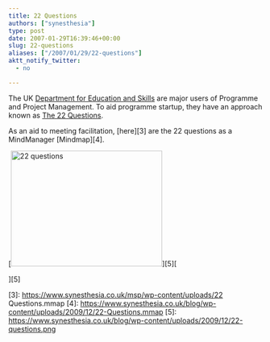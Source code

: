 ```yaml
---
title: 22 Questions
authors: ["synesthesia"]
type: post
date: 2007-01-29T16:39:46+00:00
slug: 22-questions 
aliases: ["/2007/01/29/22-questions"]
aktt_notify_twitter:
  - no

---
```

The UK [Department for Education and Skills][1] are major users of Programme and Project Management. To aid programme startup, they have an approach known as [The 22 Questions][2].

As an aid to meeting facilitation, [here][3] are the 22 questions as a MindManager [Mindmap][4].

[<img class="aligncenter size-full wp-image-1614" title="22 questions" src="https://www.synesthesia.co.uk/blog/wp-content/uploads/2009/12/22-questions.png" alt="22 questions" width="300" height="230" />][5][
  
][5]

 [1]: https://www.dfes.gov.uk/
 [2]: https://www.dfes.gov.uk/ppm/index.cfm?fuseaction=content.view&CategoryID=29&ContentID=102&killcache=1&SiteID=1
 [3]: https://www.synesthesia.co.uk/msp/wp-content/uploads/22 Questions.mmap
 [4]: https://www.synesthesia.co.uk/blog/wp-content/uploads/2009/12/22-Questions.mmap
 [5]: https://www.synesthesia.co.uk/blog/wp-content/uploads/2009/12/22-questions.png
